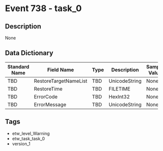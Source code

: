 # Event 738 - task_0

## Description
None

## Data Dictionary
|Standard Name|Field Name|Type|Description|Sample Value|
|---|---|---|---|---|
|TBD|RestoreTargetNameList|TBD|UnicodeString|None|None|
|TBD|RestoreTime|TBD|FILETIME|None|None|
|TBD|ErrorCode|TBD|HexInt32|None|None|
|TBD|ErrorMessage|TBD|UnicodeString|None|None|

## Tags
* etw_level_Warning
* etw_task_task_0
* version_1